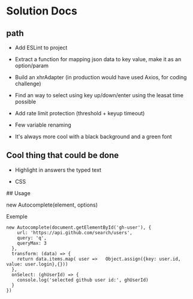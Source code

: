 # Solution Docs

## path

- Add ESLint to project

- Extract a function for mapping json data to key value, make it as an option/param

- Build an xhrAdapter (in production would have used Axios, for coding challenge)

- Find an way to select using key up/down/enter using the leasat time possible

- Add rate limit protection (threshold + keyup timeout)

- Few variable renaming

- It's always more cool with a black background and a green font

## Cool thing that could be done

- Highlight in answers the typed text

- CSS

## Usage

new Autocomplete(element, options)

Exemple

````
new Autocomplete(document.getElementById('gh-user'), {
    url: 'https://api.github.com/search/users',
    query: 'q',
    queryMax: 3
  },
  transform: (data) => {
    return data.items.map( user =>   Object.assign({key: user.id, value: user.login},{}))
  },
  onSelect: (ghUserId) => {
    console.log('selected github user id:', ghUserId)
  }
})
````
